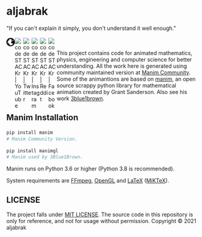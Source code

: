 # aljabrak

"If you can't explain it simply, you don't understand it well enough."
<br/>
<br/>
[<img align="left" alt="codeSTACKr.com" width="22px" src="https://raw.githubusercontent.com/iconic/open-iconic/master/svg/globe.svg" />]()
[<img align="left" alt="codeSTACKr | YouTube" width="22px" src="https://cdn.jsdelivr.net/npm/simple-icons@v3/icons/youtube.svg" />](https://www.youtube.com/channel/UCN0ssVJD0ANFjmggc1vkcww/featured)
[<img align="left" alt="codeSTACKr | Twitter" width="22px" src="https://cdn.jsdelivr.net/npm/simple-icons@v3/icons/twitter.svg" />](https://twitter.com/aljabrak)
[<img align="left" alt="codeSTACKr | Instagram" width="22px" src="https://cdn.jsdelivr.net/npm/simple-icons@v3/icons/instagram.svg" />](https://www.instagram.com/aljabrak/)
[<img align="left" alt="codeSTACKr | Reddit" width="22px" src="https://cdn.jsdelivr.net/npm/simple-icons@v3/icons/reddit.svg" />](https://www.reddit.com/user/aljabrak)
[<img align="left" alt="codeSTACKr | Facebook" width="22px" src="https://cdn.jsdelivr.net/npm/simple-icons@v3/icons/facebook.svg" />](https://web.facebook.com/aljabrak)
<br/>

This project contains code for animated mathematics, physics, engineering and computer science for better understanding.
All the work here is generated using community maintained version at [Manim Community](https://github.com/ManimCommunity).
Some of the animantions are based on [manim](https://github.com/3b1b/manim), an open source scrappy python library for mathematical animation
created by Grant Sanderson. Also see his work [3blue1brown](https://www.3blue1brown.com/).



## Manim Installation
```sh
pip install manim
# Manim Community Version.
```
```sh
pip install manimgl
# Manim used by 3Blue1Brown.
```
Manim runs on Python 3.6 or higher (Python 3.8 is recommended).

System requirements are [FFmpeg](https://ffmpeg.org/), [OpenGL](https://www.opengl.org/) and [LaTeX](https://www.latex-project.org) ([MiKTeX](https://miktex.org/howto/install-miktex)).


## LICENSE
The project falls under [MIT LICENSE](https://github.com/aljabrak/videos/blob/main/LICENSE.md).
The source code in this repository is only for reference, and not for usage without permission.
Copyright © 2021 aljabrak
